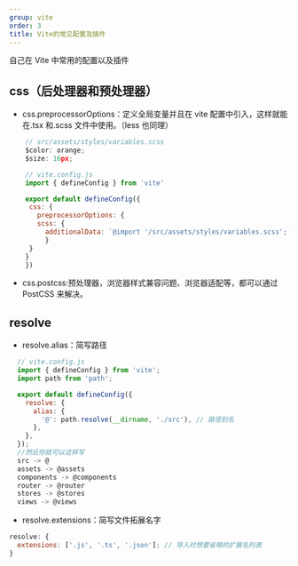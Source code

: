 ```yaml
---
group: vite
order: 3
title: Vite的常见配置及插件
---
```


自己在 Vite 中常用的配置以及插件

## css（后处理器和预处理器）

- css.preprocessorOptions：定义全局变量并且在 vite 配置中引入，这样就能在.tsx 和.scss 文件中使用。（less 也同理）

```js
    // src/assets/styles/variables.scss
    $color: orange;
    $size: 16px;

    // vite.config.js
    import { defineConfig } from 'vite'

    export default defineConfig({
     css: {
       preprocessorOptions: {
       scss: {
         additionalData: `@import '/src/assets/styles/variables.scss';` // 引入全局变量文件
         }
     }
    }
    })
```

- css.postcss:预处理器，浏览器样式兼容问题、浏览器适配等，都可以通过 PostCSS 来解决。

## resolve

- resolve.alias：简写路径

```js
  // vite.config.js
  import { defineConfig } from 'vite';
  import path from 'path';

  export default defineConfig({
    resolve: {
      alias: {
        '@': path.resolve(__dirname, './src'), // 路径别名
      },
    },
  });
  //然后你就可以这样写
  src -> @
  assets -> @assets
  components -> @components
  router -> @router
  stores -> @stores
  views -> @views
```

- resolve.extensions：简写文件拓展名字

```js
resolve: {
  extensions: ['.js', '.ts', '.json']; // 导入时想要省略的扩展名列表
}
```
